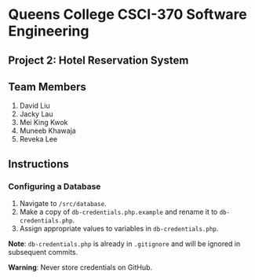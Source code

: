 # Queens College CSCI-370 Software Engineering  

## Project 2: Hotel Reservation System

## Team Members

1. David Liu
2. Jacky Lau
3. Mei King Kwok
4. Muneeb Khawaja
5. Reveka Lee

## Instructions

### Configuring a Database

1. Navigate to `/src/database`.
2. Make a copy of  `db-credentials.php.example` and rename it to `db-credentials.php`.
3. Assign appropriate values to variables in `db-credentials.php`.

**Note**: `db-credentials.php` is already in `.gitignore` and will be ignored in subsequent commits.

**Warning**: Never store credentials on GitHub.
